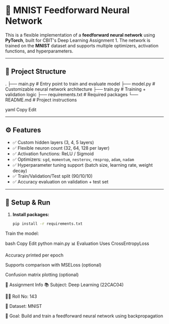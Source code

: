 # 🧠 MNIST Feedforward Neural Network

This is a flexible implementation of a **feedforward neural network** using **PyTorch**, built for CBIT's Deep Learning Assignment 1. The network is trained on the **MNIST** dataset and supports multiple optimizers, activation functions, and hyperparameters.

---

## 📁 Project Structure

. ├── main.py # Entry point to train and evaluate model ├── model.py # Customizable neural network architecture ├── train.py # Training + validation logic ├── requirements.txt # Required packages └── README.md # Project instructions

yaml
Copy
Edit

---

## ⚙️ Features

- ✅ Custom hidden layers (3, 4, 5 layers)
- ✅ Flexible neuron count (32, 64, 128 per layer)
- ✅ Activation functions: ReLU / Sigmoid
- ✅ Optimizers: `sgd`, `momentum`, `nesterov`, `rmsprop`, `adam`, `nadam`
- ✅ Hyperparameter tuning support (batch size, learning rate, weight decay)
- ✅ Train/Validation/Test split (90/10/10)
- ✅ Accuracy evaluation on validation + test set

---

## 🔧 Setup & Run

1. **Install packages:**
   ```bash
   pip install -r requirements.txt
Train the model:

bash
Copy
Edit
python main.py
📊 Evaluation
Uses CrossEntropyLoss

Accuracy printed per epoch

Supports comparison with MSELoss (optional)

Confusion matrix plotting (optional)

📌 Assignment Info
📚 Subject: Deep Learning (22CAC04)

🧑‍🎓 Roll No: 143

📁 Dataset: MNIST

🧪 Goal: Build and train a feedforward neural network using backpropagation
